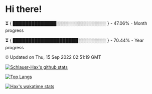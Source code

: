 # Hi there!

⏳ { ██████████████░░░░░░░░░░░░░░░░ } - 47.06% - Month progress

⏳ { █████████████████████░░░░░░░░░ } - 70.44% - Year progress

⏰ Updated on Thu, 15 Sep 2022 02:51:19 GMT


[![Schlauer-Hax's github stats](https://github-readme-stats.vercel.app/api?username=Schlauer-Hax&show_icons=true&theme=dark&count_private=true)](https://github.com/Schlauer-Hax)


[![Top Langs](https://github-readme-stats.vercel.app/api/top-langs/?username=Schlauer-Hax&layout=compact&theme=dark)](https://github.com/Schlauer-Hax?tab=repositories)


[![Hax's wakatime stats](https://github-readme-stats.vercel.app/api/wakatime?username=Hax&theme=dark)](https://wakatime.com/@Hax)

